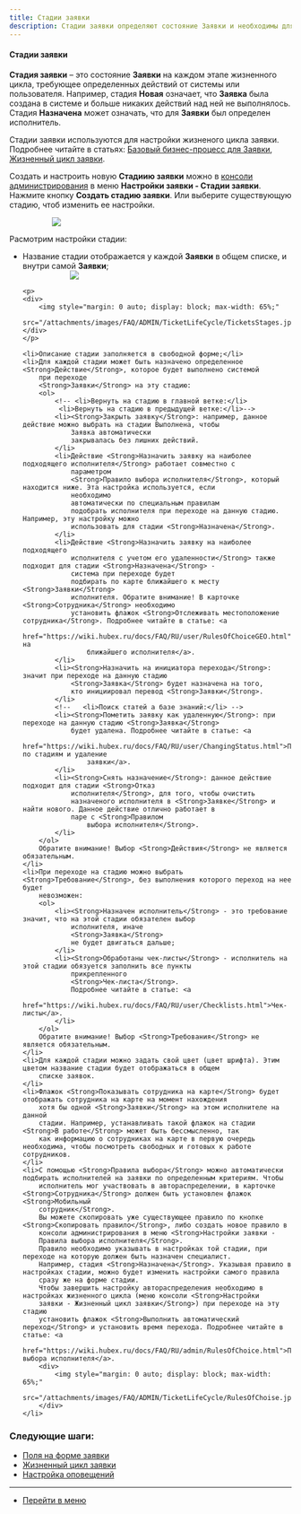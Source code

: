 ```yaml
---
title: Стадии заявки
description: Стадии заявки определяют состояние Заявки и необходимы для настройки жизненного цикла. Создать и настроить Стадии заявки можно в меню консоли Настройки заявки - Стадии заявки. В настройках стадии вы можете указать правило автоматического выбора исполнителя.
---
```


#### Стадии заявки
<html>
<meta charset="utf-8">
</html>
<body>
<p><Strong>Стадия заявки</Strong> – это состояние <Strong>Заявки</Strong> на каждом этапе жизненного цикла, требующее определенных
    действий от системы или
    пользователя.
    Например, стадия <Strong>Новая</Strong> означает, что <Strong>Заявка</Strong> была создана в системе и больше
    никаких действий над ней не
    выполнялось. Стадия <Strong>Назначена</Strong> может означать, что для <Strong>Заявки</Strong> был определен
    исполнитель.
</p>
<p>Стадии заявки используются для настройки жизненого цикла заявки. Подробнее читайте в статьях: <a
        href="https://wiki.hubex.ru/docs/FAQ/RU/admin/BusinessProcess.html">Базовый бизнес-процесс для Заявки</a>, <a
        href="https://wiki.hubex.ru/docs/FAQ/RU/admin/TicketLifeCycle.html">Жизненный цикл заявки</a>.</p>
<p>Создать и настроить новую <Strong>Стадиию заявки</Strong> можно в <a
        href="https://wiki.hubex.ru/docs/FAQ/RU/admin/HowToEnterTheAdmin.html">консоли администрирования</a> в меню
    <Strong>Настройки заявки - Стадии заявки</Strong>.
    Нажмите кнопку <Strong>Создать стадию заявки</Strong>. Или выберите существующую стадию, чтоб изменить ее настройки.
</p>
<div>
    <img style="margin: 0 auto; display: block; max-width: 70%;"
         src="/attachments/images/FAQ/ADMIN/TicketLifeCycle/StageMain.jpg"/>
</div>
<p>Расмотрим настройки стадии:</p>
<ul>
    <li>Название стадии отображается у каждой <Strong>Заявки</Strong> в общем списке, и внутри самой
        <Strong>Заявки</Strong>;
    </li>
    <div>
        <img style="margin: 0 auto; display: block; max-width: 65%;"
             src="/attachments/images/FAQ/ADMIN/TicketLifeCycle/TicketsStage.jpg"/>
    </div>

    <p>
    <div>
        <img style="margin: 0 auto; display: block; max-width: 65%;"
             src="/attachments/images/FAQ/ADMIN/TicketLifeCycle/TicketsStages.jpg"/>
    </div>
    </p>

    <li>Описание стадии заполняется в свободной форме;</li>
    <li>Для каждой стадии может быть назначено определенное <Strong>Действие</Strong>, которое будет выполнено системой
        при переходе
        <Strong>Заявки</Strong> на эту стадию:
        <ol>
            <!-- <li>Вернуть на стадию в главной ветке:</li>
             <li>Вернуть на стадию в предыдущей ветке:</li>-->
            <li><Strong>Закрыть заявку</Strong>: например, данное действие можно выбрать на стадии Выполнена, чтобы
                Заявка автоматически
                закрывалась без лишних действий.
            </li>
            <li>Действие <Strong>Назначить заявку на наиболее подходящего исполнителя</Strong> работает совместно с
                параметром
                <Strong>Правило выбора исполнителя</Strong>, который находится ниже. Эта настройка используется, если
                необходимо
                автоматически по специальным правилам
                подобрать исполнителя при переходе на данную стадию. Например, эту настройку можно
                использовать для стадии <Strong>Назначена</Strong>.
            </li>
            <li>Действие <Strong>Назначить заявку на наиболее подходящего
                исполнителя с учетом его удаленности</Strong> также подходит для стадии <Strong>Назначена</Strong> -
                система при переходе будет
                подбирать по карте ближайшего к месту <Strong>Заявки</Strong>
                исполнителя. Обратите внимание! В карточке <Strong>Сотрудника</Strong> необходимо
                установить флажок <Strong>Отслеживать местоположение сотрудника</Strong>. Подробнее читайте в статье: <a
                        href="https://wiki.hubex.ru/docs/FAQ/RU/user/RulesOfChoiceGEO.html">Автораспределение на
                    ближайшего исполнителя</a>.
            </li>
            <li><Strong>Назначить на инициатора перехода</Strong>: значит при переходе на данную стадию
                <Strong>Заявка</Strong> будет назначена на того,
                кто инициировал перевод <Strong>Заявки</Strong>.
            </li>
            <!--   <li>Поиск статей а базе знаний:</li> -->
            <li><Strong>Пометить заявку как удаленную</Strong>: при переходе на данную стадию <Strong>Заявка</Strong>
                будет удалена. Подробнее читайте в статье: <a
                        href="https://wiki.hubex.ru/docs/FAQ/RU/user/ChangingStatus.html">Переход по стадиям и удаление
                    заявки</a>.
            </li>
            <li><Strong>Снять назначение</Strong>: данное действие подходит для стадии <Strong>Отказ
                исполнителя</Strong>, для того, чтобы очистить
                назначеного исполнителя в <Strong>Заявке</Strong> и найти нового. Данное действие отлично работает в
                паре с <Strong>Правилом
                    выбора исполнителя</Strong>.
            </li>
        </ol>
        Обратите внимание! Выбор <Strong>Действия</Strong> не является обязательным.
    </li>
    <li>При переходе на стадию можно выбрать <Strong>Требование</Strong>, без выполнения которого переход на нее будет
        невозможен:
        <ol>
            <li><Strong>Назначен исполнитель</Strong> - это требование значит, что на этой стадии обязателен выбор
                исполнителя, иначе
                <Strong>Заявка</Strong>
                не будет двигаться дальше;
            </li>
            <li><Strong>Обработаны чек-листы</Strong> - исполнитель на этой стадии обязуется заполнить все пункты
                прикрепленного
                <Strong>Чек-листа</Strong>.
                Подробнее читайте в статье: <a
                        href="https://wiki.hubex.ru/docs/FAQ/RU/user/Checklists.html">Чек-листы</a>.
            </li>
        </ol>
        Обратите внимание! Выбор <Strong>Требования</Strong> не является обязательным.
    </li>
    <li>Для каждой стадии можно задать свой цвет (цвет шрифта). Этим цветом название стадии будет отображаться в общем
        списке заявок.
    </li>
    <li>Флажок <Strong>Показывать сотрудника на карте</Strong> будет отображать сотрудника на карте на момент нахождения
        хотя бы одной <Strong>Заявки</Strong> на этом исполнителе на данной
        стадии. Например, устанавливать такой флажок на стадии <Strong>В работе</Strong> может быть бессмысленно, так
        как информацию о сотрудниках на карте в первую очередь необходима, чтобы посмотреть свободных и готовых к работе сотрудников.
    </li>
    <li>С помощью <Strong>Правила выбора</Strong> можно автоматически подбирать исполнителей на заявки по определенным критериям. Чтобы
        исполнитель мог участвовать в автораспределении, в карточке <Strong>Сотрудника</Strong> должен быть установлен флажок <Strong>Мобильный
        сотрудник</Strong>.
        Вы можете скопировать уже существующее правило по кнопке <Strong>Скопировать правило</Strong>, либо создать новое правило в
        консоли администрирования в меню <Strong>Настройки заявки -
        Правила выбора исполнителя</Strong>.
        Правило необходимо указывать в настройках той стадии, при переходе на которую должен быть назначен специалист.
        Например, стадия <Strong>Назначена</Strong>. Указывая правило в настройках стадии, можно будет изменить настройки самого правила
        сразу же на форме стадии.
        Чтобы завершить настройку автораспределения необходимо в настройках жизненного цикла (меню консоли <Strong>Настройки
        заявки - Жизненный цикл заявки</Strong>) при переходе на эту стадию
        установить флажок <Strong>Выполнить автоматический переход</Strong> и установить время перехода. Подробнее читайте в статье: <a
                href="https://wiki.hubex.ru/docs/FAQ/RU/admin/RulesOfChoice.html">Правила выбора исполнителя</a>.
        <div>
            <img style="margin: 0 auto; display: block; max-width: 65%;"
                 src="/attachments/images/FAQ/ADMIN/TicketLifeCycle/RulesOfChoise.jpg"/>
        </div>
    </li>
</ul>

</body>

### Следующие шаги:
- [Поля  на форме заявки](./ElementsOfInterface.md)
- [Жизненный цикл заявки](./TicketLifeCycle.md)
- [Настройка оповещений](.//Notifications.md)

____
- [Перейти в меню](http://wiki.hubex.ru)
